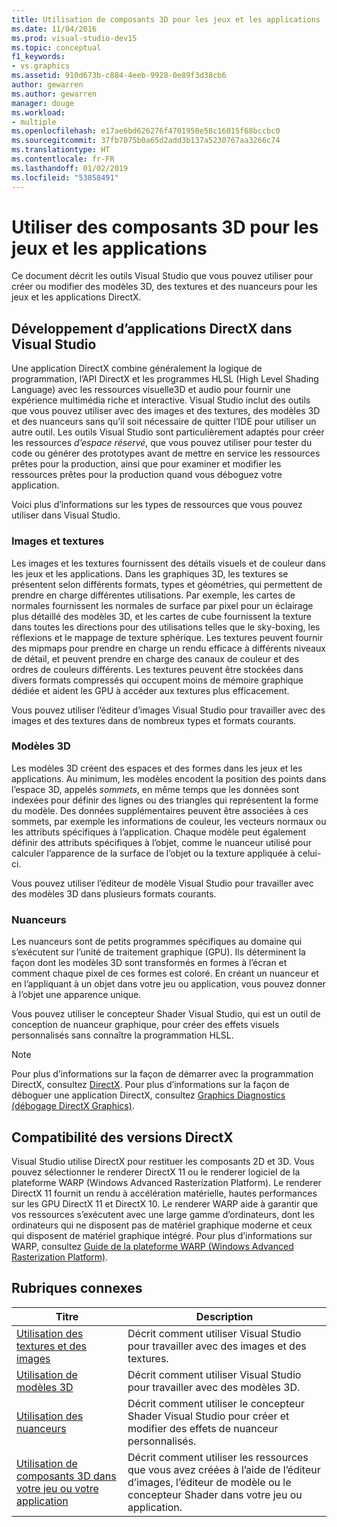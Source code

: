 ```yaml
---
title: Utilisation de composants 3D pour les jeux et les applications
ms.date: 11/04/2016
ms.prod: visual-studio-dev15
ms.topic: conceptual
f1_keywords:
- vs.graphics
ms.assetid: 910d673b-c884-4eeb-9928-0e89f3d38cb6
author: gewarren
ms.author: gewarren
manager: douge
ms.workload:
- multiple
ms.openlocfilehash: e17ae6bd626276f4701950e58c16015f68bccbc0
ms.sourcegitcommit: 37fb7075b0a65d2add3b137a5230767aa3266c74
ms.translationtype: HT
ms.contentlocale: fr-FR
ms.lasthandoff: 01/02/2019
ms.locfileid: "53858491"
---
```

# <a name="work-with-3d-assets-for-games-and-apps"></a>Utiliser des composants 3D pour les jeux et les applications

Ce document décrit les outils Visual Studio que vous pouvez utiliser pour créer ou modifier des modèles 3D, des textures et des nuanceurs pour les jeux et les applications DirectX.

## <a name="directx-app-development-in-visual-studio"></a>Développement d’applications DirectX dans Visual Studio
 Une application DirectX combine généralement la logique de programmation, l’API DirectX et les programmes HLSL (High Level Shading Language) avec les ressources visuelle3D et audio pour fournir une expérience multimédia riche et interactive. Visual Studio inclut des outils que vous pouvez utiliser avec des images et des textures, des modèles 3D et des nuanceurs sans qu’il soit nécessaire de quitter l’IDE pour utiliser un autre outil. Les outils Visual Studio sont particulièrement adaptés pour créer les ressources *d’espace réservé*, que vous pouvez utiliser pour tester du code ou générer des prototypes avant de mettre en service les ressources prêtes pour la production, ainsi que pour examiner et modifier les ressources prêtes pour la production quand vous déboguez votre application.

 Voici plus d’informations sur les types de ressources que vous pouvez utiliser dans Visual Studio.

### <a name="images-and-textures"></a>Images et textures
 Les images et les textures fournissent des détails visuels et de couleur dans les jeux et les applications. Dans les graphiques 3D, les textures se présentent selon différents formats, types et géométries, qui permettent de prendre en charge différentes utilisations. Par exemple, les cartes de normales fournissent les normales de surface par pixel pour un éclairage plus détaillé des modèles 3D, et les cartes de cube fournissent la texture dans toutes les directions pour des utilisations telles que le sky-boxing, les réflexions et le mappage de texture sphérique. Les textures peuvent fournir des mipmaps pour prendre en charge un rendu efficace à différents niveaux de détail, et peuvent prendre en charge des canaux de couleur et des ordres de couleurs différents. Les textures peuvent être stockées dans divers formats compressés qui occupent moins de mémoire graphique dédiée et aident les GPU à accéder aux textures plus efficacement.

 Vous pouvez utiliser l’éditeur d’images Visual Studio pour travailler avec des images et des textures dans de nombreux types et formats courants.

### <a name="3d-models"></a>Modèles 3D
 Les modèles 3D créent des espaces et des formes dans les jeux et les applications. Au minimum, les modèles encodent la position des points dans l’espace 3D, appelés *sommets*, en même temps que les données sont indexées pour définir des lignes ou des triangles qui représentent la forme du modèle. Des données supplémentaires peuvent être associées à ces sommets, par exemple les informations de couleur, les vecteurs normaux ou les attributs spécifiques à l’application. Chaque modèle peut également définir des attributs spécifiques à l’objet, comme le nuanceur utilisé pour calculer l’apparence de la surface de l’objet ou la texture appliquée à celui-ci.

 Vous pouvez utiliser l’éditeur de modèle Visual Studio pour travailler avec des modèles 3D dans plusieurs formats courants.

### <a name="shaders"></a>Nuanceurs
 Les nuanceurs sont de petits programmes spécifiques au domaine qui s’exécutent sur l’unité de traitement graphique (GPU). Ils déterminent la façon dont les modèles 3D sont transformés en formes à l’écran et comment chaque pixel de ces formes est coloré. En créant un nuanceur et en l’appliquant à un objet dans votre jeu ou application, vous pouvez donner à l’objet une apparence unique.

 Vous pouvez utiliser le concepteur Shader Visual Studio, qui est un outil de conception de nuanceur graphique, pour créer des effets visuels personnalisés sans connaître la programmation HLSL.

> [!NOTE]
> Pour plus d’informations sur la façon de démarrer avec la programmation DirectX, consultez [DirectX](http://go.microsoft.com/fwlink/p/?LinkId=224633). Pour plus d’informations sur la façon de déboguer une application DirectX, consultez [Graphics Diagnostics (débogage DirectX Graphics)](../debugger/graphics/visual-studio-graphics-diagnostics.md).

## <a name="directx-version-compatibility"></a>Compatibilité des versions DirectX
 Visual Studio utilise DirectX pour restituer les composants 2D et 3D. Vous pouvez sélectionner le renderer DirectX 11 ou le renderer logiciel de la plateforme WARP (Windows Advanced Rasterization Platform). Le renderer DirectX 11 fournit un rendu à accélération matérielle, hautes performances sur les GPU DirectX 11 et DirectX 10. Le renderer WARP aide à garantir que vos ressources s’exécutent avec une large gamme d’ordinateurs, dont les ordinateurs qui ne disposent pas de matériel graphique moderne et ceux qui disposent de matériel graphique intégré. Pour plus d’informations sur WARP, consultez [Guide de la plateforme WARP (Windows Advanced Rasterization Platform)](http://go.microsoft.com/fwlink/p/?LinkId=224634).

## <a name="related-topics"></a>Rubriques connexes

|Titre|Description|
|-----------|-----------------|
|[Utilisation des textures et des images](../designers/working-with-textures-and-images.md)|Décrit comment utiliser Visual Studio pour travailler avec des images et des textures.|
|[Utilisation de modèles 3D](../designers/working-with-3-d-models.md)|Décrit comment utiliser Visual Studio pour travailler avec des modèles 3D.|
|[Utilisation des nuanceurs](../designers/working-with-shaders.md)|Décrit comment utiliser le concepteur Shader Visual Studio pour créer et modifier des effets de nuanceur personnalisés.|
|[Utilisation de composants 3D dans votre jeu ou votre application](../designers/using-3-d-assets-in-your-game-or-app.md)|Décrit comment utiliser les ressources que vous avez créées à l’aide de l’éditeur d’images, l’éditeur de modèle ou le concepteur Shader dans votre jeu ou application.|